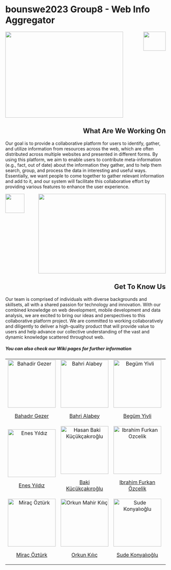 # bounswe2023 Group8 - Web Info Aggregator
<div>
<div>
  <img align="left" src="https://user-images.githubusercontent.com/45850661/223703374-aedfbcd1-b0ba-4923-beb0-daf516d08e3e.jpg" width="370" height="270">
  <div>
    <img align="right" src="https://user-images.githubusercontent.com/45850661/223721631-4e4e923d-7b73-46ca-9bd8-8645cc864b15.png" width="70"        height="60">
    <h2 align="right" style="float: right;">What Are We Working On</h2>
  </div>
  <div style="clear: both;">
    <p>Our goal is to provide a collaborative platform for users to identify, gather, and utilize information from resources across the web, which are often distributed across multiple websites and presented in different forms. By using this platform, we aim to enable users to contribute meta-information (e.g., fact, out of date) about the information they gather, and to help them search, group, and process the data in interesting and useful ways. Essentially, we want people to come together to gather relevant information and add to it, and our system will facilitate this collaborative effort by providing various features to enhance the user experience.</p>
  </div>
</div>


<div>
  <img align="right" src="https://user-images.githubusercontent.com/45850661/223721190-3e5787a6-583d-4bfe-a3f0-e3ee9e9e510a.png" width="400" height="250">
  <div>
  <img align="left" src="https://user-images.githubusercontent.com/45850661/223721190-3e5787a6-583d-4bfe-a3f0-e3ee9e9e510a.png" width="60" height="60">
    <h2 style="float: right;">Get To Know Us</h2>
  </div>
  <div style="clear: both;">
    <p>Our team is comprised of individuals with diverse backgrounds and skillsets, all with a shared passion for technology and innovation. With our combined knowledge on web development, mobile development and data analysis, we are excited to bring our ideas and perspectives to this collaborative platform project. We are committed to working collaboratively and diligently to deliver a high-quality product that will provide value to users and help advance our collective understanding of the vast and dynamic knowledge scattered throughout web.</p>
</div>
  <div>
  <h5>You can also check our Wiki pages for further information</h5>


  <table >
    <tr align="center">
      <td>
        <a href="https://github.com/bounswe/bounswe2023group8/wiki/Bahad%C4%B1r-Gezer-About">
          <div>
            <img width=150 alt="Bahadir Gezer" src="https://user-images.githubusercontent.com/61244299/224682828-36833e29-0db6-4efd-aa91-378e44d536da.png">
            <p>Bahadır Gezer</p>
          </div>
        </a>
      </td>
      <td>
        <a href="https://github.com/bounswe/bounswe2023group8/wiki/Bahri-Alabey-About" >
          <div>
            <img width=150 alt="Bahri Alabey" src="https://user-images.githubusercontent.com/61244299/224682907-ab2159c2-2f80-4b3c-a210-39575b975013.png">
            <p>Bahri Alabey</p>
          </div>
        </a>
      </td>
      <td>
        <a href="https://github.com/bounswe/bounswe2023group8/wiki/Beg%C3%BCm-Yivli-About">
          <div>
            <img src="https://user-images.githubusercontent.com/61244299/224683142-c18bfa8e-3ef6-4ad3-89ee-16eefc26e9a9.png" alt="Begüm Yivli" width= 150/>
            <p>Begüm Yivli</p>
          </div>
        </a>
      </td>
      <td>
        <a href="https://github.com/bounswe/bounswe2023group8/wiki/Egemen-Kaplan-About">
          <div>
            <img src= "https://user-images.githubusercontent.com/61244299/224693338-c9a5969f-5264-41b0-9253-dd8d6d342916.jpeg" alt="Egemen Kaplan" width= 150/>
            <p>Egemen Kaplan</p>
          </div>
        </a>
      </td>
    </tr>
    <tr align="center">
      <td>
        <a href="https://github.com/bounswe/bounswe2023group8/wiki/Enes-Y%C4%B1ld%C4%B1z-About">
          <div>
            <img src="https://user-images.githubusercontent.com/61244299/224683393-7d94da0b-7a00-4ac1-9fd2-bad0327b262f.png" alt="Enes Yıldız" width= 150/>
            <p>Enes Yıldız</p>
          </div>
        </a>
      </td>
      <td>
        <a href="https://github.com/bounswe/bounswe2023group8/wiki/Hasan-Baki-K%C3%BC%C3%A7%C3%BCk%C3%A7ak%C4%B1ro%C4%9Flu-About">
          <div>
            <img src="https://user-images.githubusercontent.com/61244299/224678459-1a4af9d7-bb4d-4dbf-aeec-4610cd04678f.png" alt="Hasan Baki Küçükçakıroğlu" width= 150/>
            <p>Baki Küçükçakıroğlu
          </div>
        </a>
      </td>
      <td>
        <a href="https://github.com/bounswe/bounswe2023group8/wiki/Ibrahim-Furkan-Ozcelik-About">
          <div>
            <img src="https://user-images.githubusercontent.com/61244299/224678459-1a4af9d7-bb4d-4dbf-aeec-4610cd04678f.png" alt="Ibrahim Furkan Ozcelik" width= 150/>
            <p>Ibrahim Furkan Özçelik</p>
          </div>
        </a>
      </td>
      <td>
        <a href="https://github.com/bounswe/bounswe2023group8/wiki/Meri%C3%A7-Keskin-About">
          <div>
            <img src="https://user-images.githubusercontent.com/61244299/224683707-a1309276-f85c-4fe6-ba6b-c105062e4568.png" alt="Meriç Keskin" width= 150/>
            <p>Meriç Keskin</p>
          </div>
        </a>
      </td>
    </tr>                                                                                                                 
    <tr align="center">
      <td>
        <a href="https://github.com/bounswe/bounswe2023group8/wiki/Mira%C3%A7-%C3%96zt%C3%BCrk-About">
          <div>
            <img src="https://user-images.githubusercontent.com/61244299/224683841-ed9603b1-f1bf-4ebc-8f79-dff4db768d8d.png" alt="Miraç Öztürk" width= 150/>
            <p>Miraç Öztürk</p>
          </div>
        </a>
      </td>
      <td>
        <a href="https://github.com/bounswe/bounswe2023group8/wiki/Orkun-Mahir-K%C4%B1l%C4%B1%C3%A7-About">
          <div>
            <img src="https://user-images.githubusercontent.com/61244299/224692279-c4d1054b-1aa7-4658-aca1-f03c3ef6de82.png" alt="Orkun Mahir Kılıç" width= 150/>
            <p>Orkun Kılıç</p>
          </div>
        </a>
      </td>
      <td>
        <a href="https://github.com/bounswe/bounswe2023group8/wiki/Sude-Konyal%C4%B1o%C4%9Flu-About">
          <div>
            <img src="https://user-images.githubusercontent.com/61244299/224683972-b39f998e-5b11-46d1-9bde-46a5be8befc7.jpeg" alt="Sude Konyalıoğlu" width= 150/>
            <p>Sude Konyalıoğlu</p>
          </div>
        </a>
      </td>
      <td>
        <a href="https://github.com/bounswe/bounswe2023group8/wiki/%C3%96mer-Faruk-%C3%87elik-About">
          <div>
            <img src="https://user-images.githubusercontent.com/61244299/224684090-eca8b0f6-31de-4a2f-a991-9c1eb7ecec99.png" alt="Ömer Faruk Çelik" width= 150/>
            <p>Ömer Faruk Çelik</p>
          </div>
        </a>
      </td>
    </tr>
</table>
</div>
</div>
